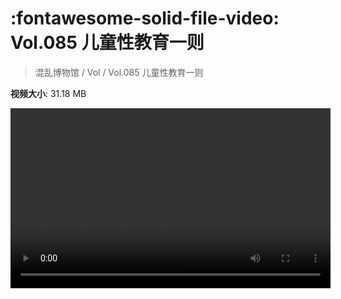 # :fontawesome-solid-file-video: Vol.085 儿童性教育一则

> 混乱博物馆 / Vol / Vol.085 儿童性教育一则

**视频大小**: 31.18 MB

<video id="V-68ceb56cf273ec7bcf3798c52b2e0c82" width="512" height="288" preload="none" playsinline webkit-playsinline></video>